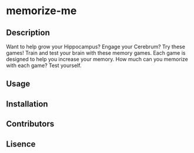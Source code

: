 # memorize-me

## Description
Want to help grow your Hippocampus? Engage your Cerebrum? Try these games! Train and test your brain with these memory games. Each game is designed to help you increase your memory. How much can you memorize with each game? Test yourself.

## Usage

## Installation

## Contributors

## Lisence